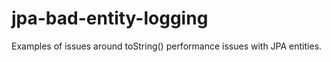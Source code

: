 # jpa-bad-entity-logging
Examples of issues around toString() performance issues with JPA entities.
